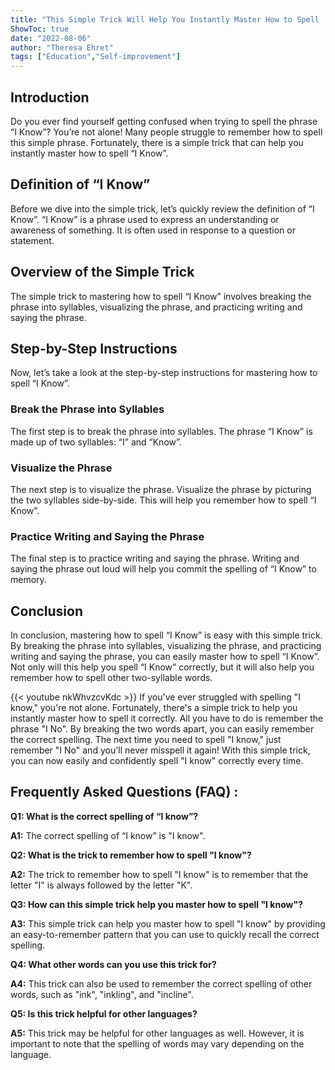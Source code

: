 ```yaml
---
title: "This Simple Trick Will Help You Instantly Master How to Spell 'I Know'!"
ShowToc: true 
date: "2022-08-06"
author: "Theresa Ehret" 
tags: ["Education","Self-improvement"]
---
```

## Introduction

Do you ever find yourself getting confused when trying to spell the phrase “I Know”? You’re not alone! Many people struggle to remember how to spell this simple phrase. Fortunately, there is a simple trick that can help you instantly master how to spell “I Know”.

## Definition of “I Know”

Before we dive into the simple trick, let’s quickly review the definition of “I Know”. “I Know” is a phrase used to express an understanding or awareness of something. It is often used in response to a question or statement.

## Overview of the Simple Trick

The simple trick to mastering how to spell “I Know” involves breaking the phrase into syllables, visualizing the phrase, and practicing writing and saying the phrase.

## Step-by-Step Instructions

Now, let’s take a look at the step-by-step instructions for mastering how to spell “I Know”.

### Break the Phrase into Syllables

The first step is to break the phrase into syllables. The phrase “I Know” is made up of two syllables: “I” and “Know”.

### Visualize the Phrase

The next step is to visualize the phrase. Visualize the phrase by picturing the two syllables side-by-side. This will help you remember how to spell “I Know”.

### Practice Writing and Saying the Phrase

The final step is to practice writing and saying the phrase. Writing and saying the phrase out loud will help you commit the spelling of “I Know” to memory.

## Conclusion

In conclusion, mastering how to spell “I Know” is easy with this simple trick. By breaking the phrase into syllables, visualizing the phrase, and practicing writing and saying the phrase, you can easily master how to spell “I Know”. Not only will this help you spell “I Know” correctly, but it will also help you remember how to spell other two-syllable words.

{{< youtube nkWhvzcvKdc >}} 
If you've ever struggled with spelling "I know," you're not alone. Fortunately, there's a simple trick to help you instantly master how to spell it correctly. All you have to do is remember the phrase "I No". By breaking the two words apart, you can easily remember the correct spelling. The next time you need to spell "I know," just remember "I No" and you'll never misspell it again! With this simple trick, you can now easily and confidently spell "I know" correctly every time.

## Frequently Asked Questions (FAQ) :
**Q1: What is the correct spelling of “I know”?**

**A1:** The correct spelling of “I know” is "I know".

**Q2: What is the trick to remember how to spell "I know"?**

**A2:** The trick to remember how to spell "I know" is to remember that the letter "I" is always followed by the letter "K".

**Q3: How can this simple trick help you master how to spell "I know"?**

**A3:** This simple trick can help you master how to spell "I know" by providing an easy-to-remember pattern that you can use to quickly recall the correct spelling.

**Q4: What other words can you use this trick for?**

**A4:** This trick can also be used to remember the correct spelling of other words, such as "ink", "inkling", and "incline".

**Q5: Is this trick helpful for other languages?**

**A5:** This trick may be helpful for other languages as well. However, it is important to note that the spelling of words may vary depending on the language.





